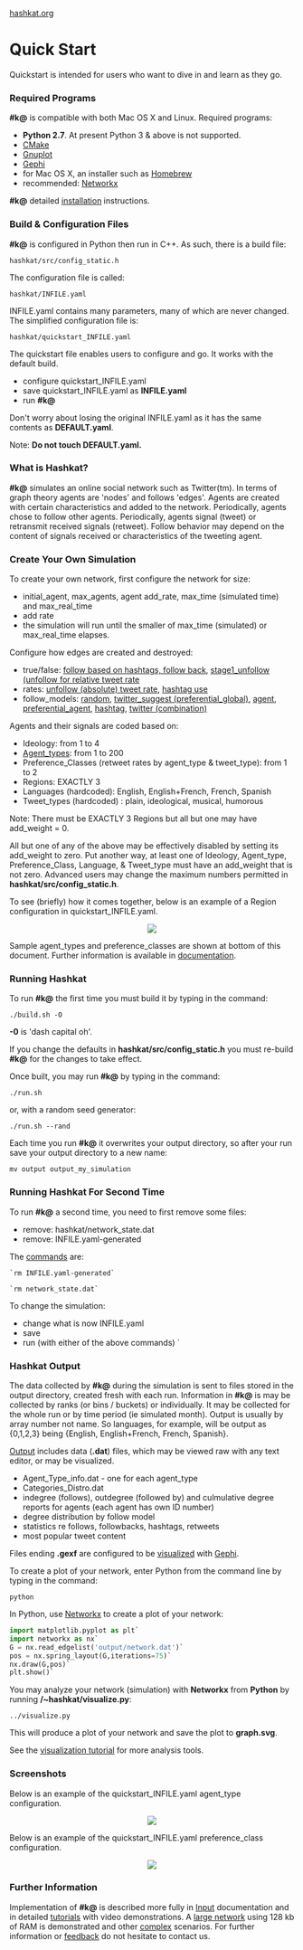 [hashkat.org](http://hashkat.org)

# Quick Start

Quickstart is intended for users who want to dive in and learn as they go.

### Required Programs

**#k@** is compatible with both Mac OS X and Linux. Required programs:

*  **Python 2.7**.  At present Python 3 & above is not supported.
*  [CMake](http://www.cmake.org/) 
*  [Gnuplot](http://gnuplot.sourceforge.net/)
*  [Gephi](http://gephi.github.io/)
*  for Mac OS X, an installer such as [Homebrew](http://brew.sh/)
*  recommended:  [Networkx](https://networkx.github.io/)

**#k@** detailed [installation](http://docs.hashkat.org/en/latest/installation/) instructions. 

### Build & Configuration Files

**#k@** is configured in Python then run in C++.  As such, there is a build file:

`hashkat/src/config_static.h`

The configuration file is called:

`hashkat/INFILE.yaml`

INFILE.yaml contains many parameters, many of which are never changed.  The simplified configuration file is:

`hashkat/quickstart_INFILE.yaml`

The quickstart file enables users to configure and go.  It works with the default build.

*  configure quickstart_INFILE.yaml
*  save quickstart_INFILE.yaml as **INFILE.yaml**
*  run **#k@**

Don't worry about losing the original INFILE.yaml as it has the same contents as **DEFAULT.yaml**. 

Note:  **Do not touch DEFAULT.yaml.**

### What is Hashkat?

**#k@** simulates an online social network such as Twitter(tm).  In terms of graph theory agents are 'nodes' and follows 'edges'. Agents are created with certain characteristics and added to the network.  Periodically, agents chose to follow other agents.  Periodically, agents signal (tweet) or retransmit received signals (retweet).  Follow behavior may depend on the content of signals received or characteristics of the tweeting agent.  

### Create Your Own Simulation

To create your own network, first configure the network for size:

*  initial_agent, max_agents, agent add_rate, max_time (simulated time) and max_real_time
*  add rate
*  the simulation will run until the smaller of max_time (simulated) or max_real_time elapses.

Configure how edges are created and destroyed:

*  true/false:  [follow based on hashtags, follow back](http://docs.hashkat.org/en/latest/tutorial09/), [stage1_unfollow (unfollow for relative tweet rate](http://docs.hashkat.org/en/latest/tutorial11/) 
*  rates: [unfollow (absolute) tweet rate](http://docs.hashkat.org/en/latest/tutorial11/), [hashtag use](http://docs.hashkat.org/en/latest/tutorial09/)
*  follow_models:  [random](http://docs.hashkat.org/en/latest/tutorial03/), [twitter_suggest (preferential_global)](http://docs.hashkat.org/en/latest/tutorial04/), [agent](http://docs.hashkat.org/en/latest/tutorial05/), [preferential_agent](http://docs.hashkat.org/en/latest/tutorial06/), [hashtag](http://docs.hashkat.org/en/latest/tutorial07/), [twitter (combination)](http://docs.hashkat.org/en/latest/tutorial08/)

Agents and their signals are coded based on:

*  Ideology: from 1 to 4
*  [Agent_types](http://docs.hashkat.org/en/latest/tutorial12/):  from 1 to 200
*  Preference_Classes (retweet rates by agent_type & tweet_type): from 1 to 2
*  Regions:  EXACTLY 3
*  Languages (hardcoded): English, English+French, French, Spanish
*  Tweet_types (hardcoded) : plain, ideological, musical, humorous

Note:  There must be EXACTLY 3 Regions but all but one may have add_weight = 0. 

All but one of any of the above may be effectively disabled by setting its add_weight to zero.  Put another way, at least one of Ideology, Agent_type, Preference_Class, Language, & Tweet_type must have an add_weight that is not zero. Advanced users may change the maximum numbers permitted in **hashkat/src/config_static.h**.  

To see (briefly) how it comes together, below is an example of a Region configuration in quickstart_INFILE.yaml.  

<center>
<img src='../img/quickstart/regions.png'>
</center>

Sample agent_types and preference_classes are shown at bottom of this document.  Further information is available in [documentation](http://docs.hashkat.org/en/latest/).  

### Running Hashkat

To run **#k@** the first time you must build it by typing in the command:

`./build.sh -O`  

**-0** is 'dash capital oh'.

If you change the defaults in **hashkat/src/config_static.h** you must re-build **#k@** for the changes to take effect.

Once built, you may run **#k@** by typing in the command:

`./run.sh`

or, with a random seed generator:

`./run.sh --rand`

Each time you run **#k@** it overwrites your output directory, so after your run save your output directory to a new name:

`mv output output_my_simulation`

### Running Hashkat For Second Time

To run **#k@** a second time, you need to first remove some files:

* remove:  hashkat/network_state.dat
* remove:  INFILE.yaml-generated

The [commands](http://docs.hashkat.org/en/latest/commandline/) are:

    `rm INFILE.yaml-generated`

    `rm network_state.dat`

To change the simulation:

*  change what is now INFILE.yaml
*  save
*  run (with either of the above commands)         `

### Hashkat Output

The data collected by **#k@** during the simulation is sent to files stored in the output directory, created fresh with each run.  Information in **#k@** is may be collected by ranks (or bins / buckets) or individually.  It may be collected for the whole run or by time period (ie simulated month).  Output is usually by array number not name.  So languages, for example, will be output as {0,1,2,3} being {English, English+French, French, Spanish}.

[Output](http://docs.hashkat.org/en/latest/output/) includes data (**.dat**) files, which may be viewed raw with any text editor, or may be visualized. 

*  Agent_Type_info.dat - one for each agent_type
*  Categories_Distro.dat
*  indegree (follows), outdegree (followed by) and culmulative degree reports for agents (each agent has own ID number)
*  degree distribution by follow model
*  statistics re follows, followbacks, hashtags, retweets
*  most popular tweet content

Files ending **.gexf** are configured to be [visualized](http://docs.hashkat.org/en/latest/visualization/) with [Gephi](http://gephi.github.io/). 

To create a plot of your network, enter Python from the command line by typing in the command:

`python`

In Python, use [Networkx](https://networkx.github.io/) to create a plot of your network:

```python
import matplotlib.pyplot as plt`
import networkx as nx`
G = nx.read_edgelist('output/network.dat')`
pos = nx.spring_layout(G,iterations=75)`
nx.draw(G,pos)`
plt.show()`
```
You may analyze your network (simulation) with **Networkx** from **Python** by running **/~hashkat/visualize.py**:

`../visualize.py`

This will produce a plot of your network and save the plot to **graph.svg**.  

See the [visualization tutorial](http://docs.hashkat.org/en/latest/visualization/) for more analysis tools.

### Screenshots

Below is an example of the quickstart_INFILE.yaml agent_type configuration.

<center>
<img src='../img/quickstart/agents.png'>
</center>

Below is an example of the quickstart_INFILE.yaml preference_class configuration.

<center>
<img src='../img/quickstart/preference_class.png'>
</center>

### Further Information

Implementation of **#k@** is described more fully in [Input](http://docs.hashkat.org/en/latest/input/) documentation and in detailed [tutorials](http://docs.hashkat.org/en/latest/tutorial01/) with video demonstrations.  A [large network](http://docs.hashkat.org/en/latest/large_network/) using 128 kb of RAM is demonstrated and other [complex](http://docs.hashkat.org/en/latest/tutorial13/) scenarios.  For further information or [feedback](https://github.com/hashkat/hashkat) do not hesitate to contact us.


